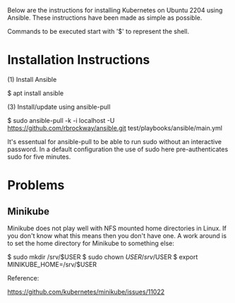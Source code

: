 Below are the instructions for installing Kubernetes on Ubuntu 2204 
using Ansible.  These instructions have been made as simple as possible.

Commands to be executed start with '$' to represent the shell.

# Installation Instructions

(1) Install Ansible

$ apt install ansible

(3) Install/update using ansible-pull

$ sudo ansible-pull -k -i localhost -U https://github.com/rbrockway/ansible.git test/playbooks/ansible/main.yml

It's essentual for ansible-pull to be able to run sudo without an interactive password.  In a default 
configuration the use of sudo here pre-authenticates sudo for five minutes.

# Problems

## Minikube

Minikube does not play well with NFS mounted home directories in Linux.  If you don't know what this means then you
don't have one.  A work around is to set the home directory for Minikube to something else:

$ sudo mkdir /srv/$USER
$ sudo chown $USER /srv/$USER
$ export MINIKUBE_HOME=/srv/$USER

Reference: 

https://github.com/kubernetes/minikube/issues/11022
